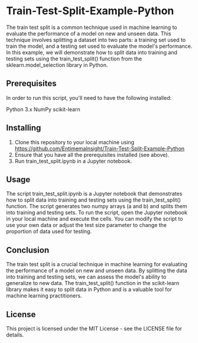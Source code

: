 # Train-Test-Split-Example-Python
The train test split is a common technique used in machine learning to evaluate the performance of a model on new and unseen data. This technique involves splitting a dataset into two parts: a training set used to train the model, and a testing set used to evaluate the model's performance. In this example, we will demonstrate how to split data into training and testing sets using the train_test_split() function from the sklearn.model_selection library in Python.

## Prerequisites
In order to run this script, you'll need to have the following installed:

Python 3.x
NumPy
scikit-learn

## Installing
1. Clone this repository to your local machine using https://github.com/EntimemaInsight/Train-Test-Split-Example-Python
2. Ensure that you have all the prerequisites installed (see above).
3. Run train_test_split.ipynb in a Jupyter notebook.

## Usage
The script train_test_split.ipynb is a Jupyter notebook that demonstrates how to split data into training and testing sets using the train_test_split() function. The script generates two numpy arrays (a and b) and splits them into training and testing sets.
To run the script, open the Jupyter notebook in your local machine and execute the cells. You can modify the script to use your own data or adjust the test size parameter to change the proportion of data used for testing.

## Conclusion
The train test split is a crucial technique in machine learning for evaluating the performance of a model on new and unseen data. By splitting the data into training and testing sets, we can assess the model's ability to generalize to new data. The train_test_split() function in the scikit-learn library makes it easy to split data in Python and is a valuable tool for machine learning practitioners.

## License
This project is licensed under the MIT License - see the LICENSE file for details.
